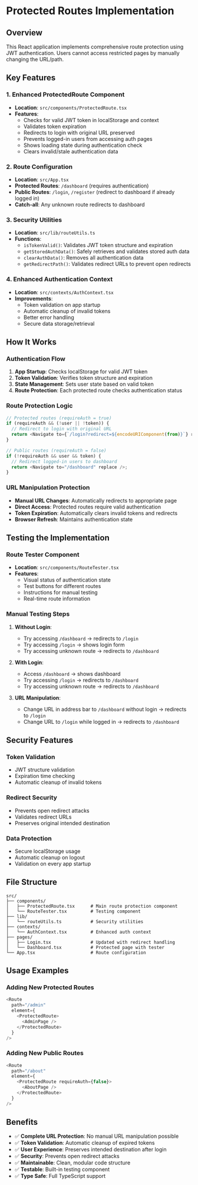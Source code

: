 # Protected Routes Implementation

## Overview
This React application implements comprehensive route protection using JWT authentication. Users cannot access restricted pages by manually changing the URL/path.

## Key Features

### 1. Enhanced ProtectedRoute Component
- **Location**: `src/components/ProtectedRoute.tsx`
- **Features**:
  - Checks for valid JWT token in localStorage and context
  - Validates token expiration
  - Redirects to login with original URL preserved
  - Prevents logged-in users from accessing auth pages
  - Shows loading state during authentication check
  - Clears invalid/stale authentication data

### 2. Route Configuration
- **Location**: `src/App.tsx`
- **Protected Routes**: `/dashboard` (requires authentication)
- **Public Routes**: `/login`, `/register` (redirect to dashboard if already logged in)
- **Catch-all**: Any unknown route redirects to dashboard

### 3. Security Utilities
- **Location**: `src/lib/routeUtils.ts`
- **Functions**:
  - `isTokenValid()`: Validates JWT token structure and expiration
  - `getStoredAuthData()`: Safely retrieves and validates stored auth data
  - `clearAuthData()`: Removes all authentication data
  - `getRedirectPath()`: Validates redirect URLs to prevent open redirects

### 4. Enhanced Authentication Context
- **Location**: `src/contexts/AuthContext.tsx`
- **Improvements**:
  - Token validation on app startup
  - Automatic cleanup of invalid tokens
  - Better error handling
  - Secure data storage/retrieval

## How It Works

### Authentication Flow
1. **App Startup**: Checks localStorage for valid JWT token
2. **Token Validation**: Verifies token structure and expiration
3. **State Management**: Sets user state based on valid token
4. **Route Protection**: Each protected route checks authentication status

### Route Protection Logic
```typescript
// Protected routes (requireAuth = true)
if (requireAuth && (!user || !token)) {
  // Redirect to login with original URL
  return <Navigate to={`/login?redirect=${encodeURIComponent(from)}`} replace />;
}

// Public routes (requireAuth = false) 
if (!requireAuth && user && token) {
  // Redirect logged-in users to dashboard
  return <Navigate to="/dashboard" replace />;
}
```

### URL Manipulation Protection
- **Manual URL Changes**: Automatically redirects to appropriate page
- **Direct Access**: Protected routes require valid authentication
- **Token Expiration**: Automatically clears invalid tokens and redirects
- **Browser Refresh**: Maintains authentication state

## Testing the Implementation

### Route Tester Component
- **Location**: `src/components/RouteTester.tsx`
- **Features**:
  - Visual status of authentication state
  - Test buttons for different routes
  - Instructions for manual testing
  - Real-time route information

### Manual Testing Steps
1. **Without Login**:
   - Try accessing `/dashboard` → redirects to `/login`
   - Try accessing `/login` → shows login form
   - Try accessing unknown route → redirects to `/dashboard`

2. **With Login**:
   - Access `/dashboard` → shows dashboard
   - Try accessing `/login` → redirects to `/dashboard`
   - Try accessing unknown route → redirects to `/dashboard`

3. **URL Manipulation**:
   - Change URL in address bar to `/dashboard` without login → redirects to `/login`
   - Change URL to `/login` while logged in → redirects to `/dashboard`

## Security Features

### Token Validation
- JWT structure validation
- Expiration time checking
- Automatic cleanup of invalid tokens

### Redirect Security
- Prevents open redirect attacks
- Validates redirect URLs
- Preserves original intended destination

### Data Protection
- Secure localStorage usage
- Automatic cleanup on logout
- Validation on every app startup

## File Structure
```
src/
├── components/
│   ├── ProtectedRoute.tsx      # Main route protection component
│   └── RouteTester.tsx         # Testing component
├── lib/
│   └── routeUtils.ts           # Security utilities
├── contexts/
│   └── AuthContext.tsx         # Enhanced auth context
├── pages/
│   ├── Login.tsx               # Updated with redirect handling
│   └── Dashboard.tsx           # Protected page with tester
└── App.tsx                     # Route configuration
```

## Usage Examples

### Adding New Protected Routes
```typescript
<Route
  path="/admin"
  element={
    <ProtectedRoute>
      <AdminPage />
    </ProtectedRoute>
  }
/>
```

### Adding New Public Routes
```typescript
<Route
  path="/about"
  element={
    <ProtectedRoute requireAuth={false}>
      <AboutPage />
    </ProtectedRoute>
  }
/>
```

## Benefits
- ✅ **Complete URL Protection**: No manual URL manipulation possible
- ✅ **Token Validation**: Automatic cleanup of expired tokens
- ✅ **User Experience**: Preserves intended destination after login
- ✅ **Security**: Prevents open redirect attacks
- ✅ **Maintainable**: Clean, modular code structure
- ✅ **Testable**: Built-in testing component
- ✅ **Type Safe**: Full TypeScript support
